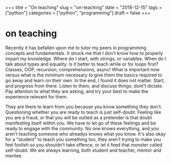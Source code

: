 +++
title = "On teaching"
slug = "on-teaching"
date = "2018-12-15"
tags = ["python"]
categories = ["python", "programming"]
draft = false
+++

# on teaching

Recently it has befallen upon me to tutor my peers in programming concepts and fundamentals. It struck me that I don't know how to properly impart my knowledge. Where do I start, with strings, or variables. When do I talk about types and equality. Is it better to teach while or for loops first? Classes, OOP, recursion, comprehensions, async! What is important now versus what is the minimum necessary to give them the basics required to go away and learn on their own. In the end, I found it does not matter. Start, and progress from there. Listen to them, and discuss things; dont't dictate. Pay attention to what they are asking, and try your best to make the experience relevant for them.

They are there to learn from you because you know something they don't. Questioning whether you are ready to teach is just self-doubt. Feeling like you are a fraud, or that you will be outted as a pretender is that doubt manifesting itself within you. We have to let go of these feelings and be ready to engage with the community. No one knows everything, and you aren't teaching someone who alreadys knows what you know. It's also okay for a "student" to teach you something too, they aren't trying to make you feel foolish so you shouldn't take offence, or let it feed that monster called self-doubt. We are always learning, both student and teacher, mentor and mentee. 
